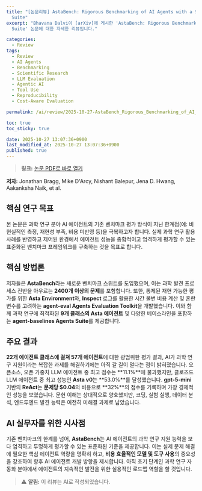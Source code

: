 ```yaml
---
title: "[논문리뷰] AstaBench: Rigorous Benchmarking of AI Agents with a Scientific Research
  Suite"
excerpt: "Bhavana Dalvi이 [arXiv]에 게시한 'AstaBench: Rigorous Benchmarking of AI Agents with a Scientific Research
  Suite' 논문에 대한 자세한 리뷰입니다."

categories:
  - Review
tags:
  - Review
  - AI Agents
  - Benchmarking
  - Scientific Research
  - LLM Evaluation
  - Agentic AI
  - Tool Use
  - Reproducibility
  - Cost-Aware Evaluation

permalink: /ai/review/2025-10-27-AstaBench_Rigorous_Benchmarking_of_AI_Agents_with_a_Scientific_Research_Suite/

toc: true
toc_sticky: true

date: 2025-10-27 13:07:36+0900
last_modified_at: 2025-10-27 13:07:36+0900
published: true
---
```

> **링크:** [논문 PDF로 바로 열기](https://arxiv.org/abs/2510.21652)

**저자:** Jonathan Bragg, Mike D'Arcy, Nishant Balepur, Jena D. Hwang, Aakanksha Naik, et al.



## 핵심 연구 목표
본 논문은 과학 연구 분야 AI 에이전트의 기존 벤치마크 평가 방식이 지닌 한계점(예: 비현실적인 측정, 재현성 부족, 비용 미반영 등)을 극복하고자 합니다. 실제 과학 연구 활용 사례를 반영하고 제어된 환경에서 에이전트 성능을 종합적이고 엄격하게 평가할 수 있는 표준화된 벤치마크 프레임워크를 구축하는 것을 목표로 합니다.

## 핵심 방법론
저자들은 **AstaBench**라는 새로운 벤치마크 스위트를 도입했으며, 이는 과학 발견 프로세스 전반을 아우르는 **2400개 이상의 문제**를 포함합니다. 또한, 통제된 재현 가능한 평가를 위한 **Asta Environment**와, **Inspect** 로그를 활용한 시간 불변 비용 계산 및 혼란 변수를 고려하는 **agent-eval Agents Evaluation Toolkit**을 개발했습니다. 이와 함께 과학 연구에 최적화된 **9개 클래스의 Asta 에이전트** 및 다양한 베이스라인을 포함하는 **agent-baselines Agents Suite**를 제공합니다.

## 주요 결과
**22개 에이전트 클래스에 걸쳐 57개 에이전트**에 대한 광범위한 평가 결과, AI가 과학 연구 지원이라는 복잡한 과제를 해결하기에는 아직 갈 길이 멀다는 점이 밝혀졌습니다. 오픈소스, 오픈 가중치 LLM 에이전트 중 최고 점수는 **11.1%**에 불과했지만, 클로즈드 LLM 에이전트 중 최고 성능인 **Asta v0**는 **53.0%**를 달성했습니다. **gpt-5-mini** 기반의 **ReAct**는 **문제당 $0.04**의 비용으로 **32%**의 점수를 기록하며 가장 경제적인 성능을 보였습니다. 문헌 이해는 상대적으로 양호했지만, 코딩, 실험 실행, 데이터 분석, 엔드투엔드 발견 능력은 여전히 미해결 과제로 남았습니다.

## AI 실무자를 위한 시사점
기존 벤치마크의 한계를 넘어, **AstaBench**는 AI 에이전트의 과학 연구 지원 능력을 보다 엄격하고 투명하게 평가할 수 있는 표준화된 기준을 제공합니다. 이는 실제 문제 해결에 필요한 핵심 에이전트 역량을 명확히 하고, **비용 효율적인 모델 및 도구 사용**의 중요성을 강조하여 향후 AI 에이전트 개발 방향을 제시합니다. 아직 초기 단계인 과학 연구 자동화 분야에서 에이전트의 지속적인 발전을 위한 실용적인 로드맵 역할을 할 것입니다.

> ⚠️ **알림:** 이 리뷰는 AI로 작성되었습니다.